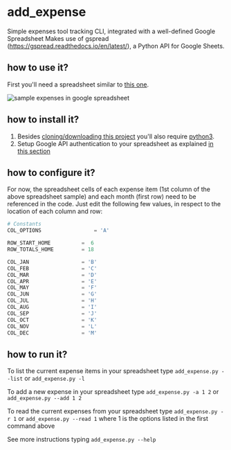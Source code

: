 # add_expense
Simple expenses tool tracking CLI, integrated with a well-defined Google Spreadsheet
Makes use of gspread (https://gspread.readthedocs.io/en/latest/), a Python API for Google Sheets.

## how to use it?
First you'll need a spreadsheet similar to [this one](https://docs.google.com/spreadsheets/d/e/2PACX-1vScal8ROjGMx-SyWfGmpc7aAztn-ACMYNFlmx8mZX4DEm4ijTP69DGWcqHlwKvim70LKJI90YbuFAHQ/pubhtml).

![sample expenses in google spreadsheet](https://drive.google.com/uc?export=view&id=1kFs3Jsb_xqS8WqrFxBonAmjNta6aPBv- "Sample Expenses in Google Spreadsheet") 

## how to install it?
1. Besides [cloning/downloading this project](https://drive.google.com/uc?export=view&id=1h_sGUhFhh7HSAjrTpwFpFFpuI5nOcMjq) you'll also require [python3](https://www.python.org/downloads/). 
2. Setup Google API authentication to your spreadsheet as explained [in this section](https://gspread.readthedocs.io/en/latest/oauth2.html#for-bots-using-service-account)

## how to configure it?
For now, the spreadsheet cells of each expense item (1st column of the above spreadsheet sample) and each month (first row) need to be referenced in the code. Just edit the following few values, in respect to the location of each column and row:

```python
# Constants
COL_OPTIONS                 = 'A'

ROW_START_HOME 	 	    =  6
ROW_TOTALS_HOME 	    = 18

COL_JAN		            = 'B'
COL_FEB		            = 'C'
COL_MAR		            = 'D'
COL_APR		            = 'E'
COL_MAY		            = 'F'
COL_JUN		            = 'G'
COL_JUL		            = 'H'
COL_AUG		            = 'I'
COL_SEP		            = 'J'
COL_OCT		            = 'K'
COL_NOV		            = 'L'
COL_DEC		            = 'M'
```

## how to run it?

To list the current expense items in your spreadsheet type `add_expense.py --list` or `add_expense.py -l`

To add a new expense in your spreadsheet type `add_expense.py -a 1 2` or `add_expense.py --add 1 2`

To read the current expenses from your spreadsheet type `add_expense.py -r 1` or `add_expense.py --read 1` where 1 is the options listed in the first command above

See more instructions typing `add_expense.py --help`

